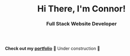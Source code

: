 <h1 align="center">Hi There, I'm Connor!</h1>
<h3 align="center">Full Stack Website Developer</h3><br><br>

**Check out my [portfolio](https://conjardev.github.io)** :construction: Under construction :construction: <br>

<!--
**conjardev/conjardev** is a ✨ _special_ ✨ repository because its `README.md` (this file) appears on your GitHub profile.

Here are some ideas to get you started:

- 🔭 I’m currently working on ...
- 🌱 I’m currently learning ...
- 👯 I’m looking to collaborate on ...
- 🤔 I’m looking for help with ...
- 💬 Ask me about ...
- 📫 How to reach me: ...
- 😄 Pronouns: ...
- ⚡ Fun fact: ...
-->

